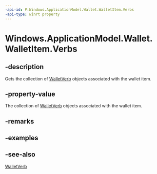 ```yaml
---
-api-id: P:Windows.ApplicationModel.Wallet.WalletItem.Verbs
-api-type: winrt property
---
```


<!-- Property syntax
public Windows.Foundation.Collections.IMap<string, Windows.ApplicationModel.Wallet.WalletVerb> Verbs { get; }
-->

# Windows.ApplicationModel.Wallet.WalletItem.Verbs

## -description
Gets the collection of [WalletVerb](walletverb.md) objects associated with the wallet item.

## -property-value
The collection of [WalletVerb](walletverb.md) objects associated with the wallet item.

## -remarks

## -examples

## -see-also
[WalletVerb](walletverb.md)